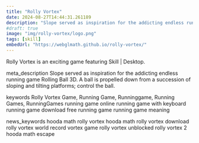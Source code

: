 ```yaml
---
title: "Rolly Vortex"
date: 2024-08-27T14:44:31.261189
description: "Slope served as inspiration for the addicting endless running game Rolling Ball 3D. A ball is propelled down from a succession of sloping and tilting platforms; control the ball."
#draft: true
image: "img/rolly-vortex/logo.png"
tags: [skill]
embedUrl: "https://webglmath.github.io/rolly-vortex/"
---
```


Rolly Vortex is an exciting game featuring Skill | Desktop.

meta_description
Slope served as inspiration for the addicting endless running game Rolling Ball 3D. A ball is propelled down from a succession of sloping and tilting platforms; control the ball.


keywords
Rolly Vortex Game, Running Game, Runninggame, Running Games, RunningGames running game online running game with keyboard running game download free running game running game meaning


news_keywords
hooda math rolly vortex hooda math rolly vortex download rolly vortex world record vortex game rolly vortex unblocked rolly vortex 2 hooda math escape
